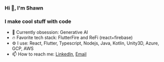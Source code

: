 ### Hi 👋, I'm Shawn

### I make cool stuff with code
- 🔭 Currently obsession: Generative AI
- 🔥 Favorite tech stack: FlutterFire and ReFi (react+firebase)
- ⚙️ I use: React, Flutter, Typescript, Nodejs, Java, Kotlin, Unity3D, Azure, GCP, AWS
- 📫 How to reach me: [LinkedIn](https://www.linkedin.com/in/shawn-grant-431b39109/), [Email](mailto:shawngrant333@gmail.com)

<!-- <img align="left" src="https://github-readme-stats.vercel.app/api?username=shawn-grant&show_icons=true"/> -->

